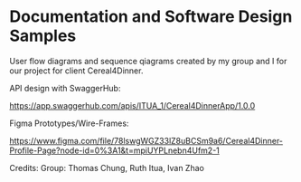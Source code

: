 # Documentation and Software Design Samples

User flow diagrams and sequence qiagrams created by my group and I for our project for client Cereal4Dinner.

API design with SwaggerHub:

https://app.swaggerhub.com/apis/ITUA_1/Cereal4DinnerApp/1.0.0

Figma Prototypes/Wire-Frames:

https://www.figma.com/file/78lswgWGZ33lZ8uBCSm9a6/Cereal4Dinner-Profile-Page?node-id=0%3A1&t=mpiUYPLnebn4Ufm2-1

Credits:
  Group: Thomas Chung, Ruth Itua, Ivan Zhao
